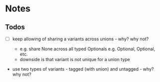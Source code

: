 # Notes

## Todos

- [ ] keep allowing of sharing a variants across unions - why? why not?

  - e.g. share None across all typed Optionals e.g. Optional<Hash>, Optional<Array>, etc.
  - downside is that variant is not unique for a union type

- use two types of variants - tagged (with union) and untagged - why? why not?

  

